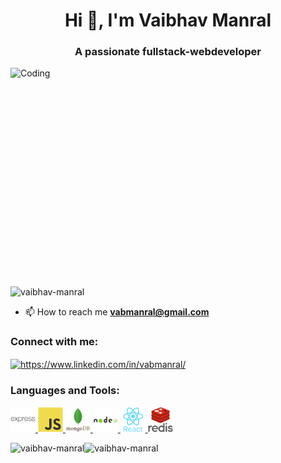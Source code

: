 <h1 align="center">Hi 👋, I'm Vaibhav Manral</h1>
<h3 align="center">A passionate fullstack-webdeveloper</h3>
<img align="right" alt="Coding" width="100%" height="350" src="https://i.pinimg.com/736x/cb/6d/07/cb6d07ce3ed6d97d88b0140963844161.jpg">

<p align="left"> <img src="https://komarev.com/ghpvc/?username=vaibhav-manral&label=Profile%20views&color=0e75b6&style=flat" alt="vaibhav-manral" /> </p>

- 📫 How to reach me **vabmanral@gmail.com**

<h3 align="left">Connect with me:</h3>
<p align="left">
<a href="https://linkedin.com/in/https://www.linkedin.com/in/vabmanral/" target="blank">
<img align="center" src="https://raw.githubusercontent.com/rahuldkjain/github-profile-readme-generator/master/src/images/icons/Social/linked-in-alt.svg" alt="https://www.linkedin.com/in/vabmanral/" height="50" width="200"/></a>
</p>

<h3 align="left">Languages and Tools:</h3>
<p align="left"> <a href="https://expressjs.com" target="_blank" rel="noreferrer"> <img src="https://raw.githubusercontent.com/devicons/devicon/master/icons/express/express-original-wordmark.svg" alt="express" width="40" height="40"/> </a> <a href="https://developer.mozilla.org/en-US/docs/Web/JavaScript" target="_blank" rel="noreferrer"> <img src="https://raw.githubusercontent.com/devicons/devicon/master/icons/javascript/javascript-original.svg" alt="javascript" width="40" height="40"/> </a> <a href="https://www.mongodb.com/" target="_blank" rel="noreferrer"> <img src="https://raw.githubusercontent.com/devicons/devicon/master/icons/mongodb/mongodb-original-wordmark.svg" alt="mongodb" width="40" height="40"/> </a> <a href="https://nodejs.org" target="_blank" rel="noreferrer"> <img src="https://raw.githubusercontent.com/devicons/devicon/master/icons/nodejs/nodejs-original-wordmark.svg" alt="nodejs" width="40" height="40"/> </a> <a href="https://reactjs.org/" target="_blank" rel="noreferrer"> <img src="https://raw.githubusercontent.com/devicons/devicon/master/icons/react/react-original-wordmark.svg" alt="react" width="40" height="40"/> </a> <a href="https://redis.io" target="_blank" rel="noreferrer"> <img src="https://raw.githubusercontent.com/devicons/devicon/master/icons/redis/redis-original-wordmark.svg" alt="redis" width="40" height="40"/> </a> </p>

<p><img align="left" src="https://github-readme-stats.vercel.app/api/top-langs?username=vaibhav-manral&show_icons=true&locale=en&layout=compact" alt="vaibhav-manral" /></p>

<p>&nbsp;<img align="left" src="https://github-readme-stats.vercel.app/api?username=vaibhav-manral&show_icons=true&locale=en" alt="vaibhav-manral" /></p>
